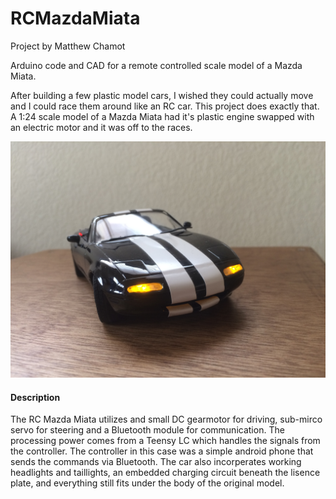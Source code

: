# RCMazdaMiata
Project by Matthew Chamot

Arduino code and CAD for a remote controlled scale model of a Mazda Miata.

After building a few plastic model cars, I wished they could actually move and I could race them around like an RC car.  This project does exactly that.  A 1:24 scale model of a Mazda Miata had it's plastic engine swapped with an electric motor and it was off to the races.

![miata image](RCMiata.JPG)

#### Description
  The RC Mazda Miata utilizes and small DC gearmotor for driving, sub-mirco servo for steering and a Bluetooth module for communication.  The processing power comes from a Teensy LC which handles the signals from the controller. The controller in this case was a simple android phone that sends the commands via Bluetooth. The car also incorperates working headlights and taillights, an embedded charging circuit beneath the lisence plate, and everything still fits under the body of the original model. 
